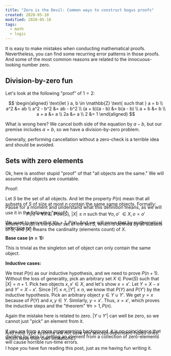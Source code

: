 ```yaml
---
title: "Zero is the Devil: Common ways to construct bogus proofs"
created: 2020-05-10
modified: 2020-05-10
tags:
  - math
  - logic
---
```


It is easy to make mistakes when conducting mathematical proofs.
Nevertheless, you can find some recurring error patterns in those proofs.
And some of the most common reasons are related to the innocuous-looking number zero.

## Division-by-zero fun

Let's look at the following "proof" of $1 = 2$:

$$
\begin{aligned}
\text{let } a, b \in \mathbb{Z} \text{ such that } a = b \\
a^2 &= ab \\
a^2 - b^2 &= ab - b^2 \\
(a + b)(a - b) &= b(a - b) \\
a + b &= b \\
a + a &= a \\
2a &= a \\
2 &= 1
\end{aligned}
$$

What is wrong here?
We cancel both side of the equation by $a - b$, but our premise includes $a = b$,
so we have a division-by-zero problem.

Generally, performing cancellation without a zero-check is a terrible idea and should be avoided.

## Sets with zero elements

Ok, here is another stupid "proof" of that "all objects are the same." We will assume that objects are countable.

Proof:

Let $S$ be the set of all objects.
And let the property $P(n)$ mean that all subsets of $S$ of size at most $n$ contain the same same objects.
Formally:

$$
P(n) \equiv \forall X \in \text{Pow}(S),\; |X| \leq n \text{ such that } \forall o, o' \ \in X, o = o'
$$

where $\text{Pow}(S)$ is the power set of the set $S$, which is defined by all subsets of $S$, and $|X|$ means the cardinality (elements count) of $X$.

<aside style="margin-top: -100px;">
Pause for a moment and understand what this definition means, as we will use it in the following "proof."
</aside>

We want to prove that $\forall n > 1, P(n)$. And we will prove that by mathematical induction on $n$.

**Base case ($n = 1$):**

This is trivial as the singleton set of object can only contain the same object.

**Inductive cases:**

We treat $P(n)$ as our inductive hypothesis, and we need to prove $P(n + 1)$.
Without the loss of generality,
pick an arbitrary set $X \in \text{Pow}(S)$ such that $|X| = n + 1$.
Pick two objects $x, x' \in X$, and let's show $x = x'$.
Let $Y = X - {x}$ and $Y' = X - {x'}$.
Since $|Y| \le n, |Y'| \le n$, we know that $P(Y)$ and $P(Y')$ by the inductive hypothesis.
Pick an arbitrary object $y \in Y \cup Y'$.
We get $y = x$ because of $P(Y)$ and $x,y \in Y$.
Similarly, $y = x'$.
Thus, $x = x'$,
which proves the inductive steps and the "theorem" $\forall n > 1, P(n)$.

Again the mistake here is related to zero.
$|Y \cup Y'|$ can well be zero, so we cannot just "pick" an element from it.

If you are from a more programming background,
it is no coincidence that dividing by zero or getting an element from a collection of zero-elements will cause horrible run-time errors.

<aside style="margin-top: -60px;">
And most type systems will not save you (except dependent-typed ones, which have their own limitations.)
</aside>

I hope you have fun reading this post, just as me having fun writing it.
